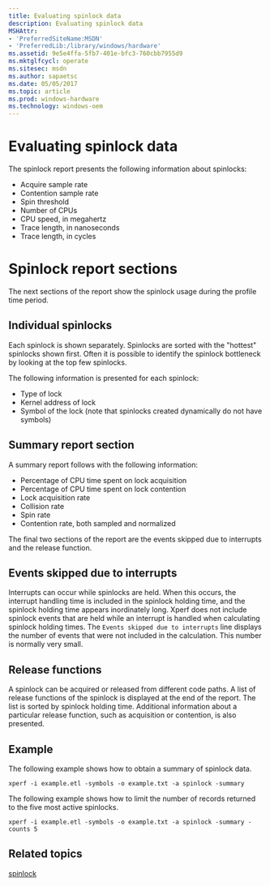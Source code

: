```yaml
---
title: Evaluating spinlock data
description: Evaluating spinlock data
MSHAttr:
- 'PreferredSiteName:MSDN'
- 'PreferredLib:/library/windows/hardware'
ms.assetid: 9e5e4ffa-5fb7-401e-bfc3-760cbb7955d9
ms.mktglfcycl: operate
ms.sitesec: msdn
ms.author: sapaetsc
ms.date: 05/05/2017
ms.topic: article
ms.prod: windows-hardware
ms.technology: windows-oem
---
```



# Evaluating spinlock data


The spinlock report presents the following information about spinlocks:

-   Acquire sample rate
-   Contention sample rate
-   Spin threshold
-   Number of CPUs
-   CPU speed, in megahertz
-   Trace length, in nanoseconds
-   Trace length, in cycles


# Spinlock report sections

The next sections of the report show the spinlock usage during the profile time period.


## Individual spinlocks

Each spinlock is shown separately. Spinlocks are sorted with the "hottest" spinlocks shown first. Often it is possible to identify the spinlock bottleneck by looking at the top few spinlocks.

The following information is presented for each spinlock:

-   Type of lock
-   Kernel address of lock
-   Symbol of the lock (note that spinlocks created dynamically do not have symbols)


## Summary report section

A summary report follows with the following information:

-   Percentage of CPU time spent on lock acquisition
-   Percentage of CPU time spent on lock contention
-   Lock acquisition rate
-   Collision rate
-   Spin rate
-   Contention rate, both sampled and normalized

The final two sections of the report are the events skipped due to interrupts and the release function.


## Events skipped due to interrupts

Interrupts can occur while spinlocks are held. When this occurs, the interrupt handling time is included in the spinlock holding time, and the spinlock holding time appears inordinately long. Xperf does not include spinlock events that are held while an interrupt is handled when calculating spinlock holding times. The `Events skipped due to interrupts` line displays the number of events that were not included in the calculation. This number is normally very small.


## Release functions

A spinlock can be acquired or released from different code paths. A list of release functions of the spinlock is displayed at the end of the report. The list is sorted by spinlock holding time. Additional information about a particular release function, such as acquisition or contention, is also presented.


## Example

The following example shows how to obtain a summary of spinlock data.

```
xperf -i example.etl -symbols -o example.txt -a spinlock -summary
```

The following example shows how to limit the number of records returned to the five most active spinlocks.

```
xperf -i example.etl -symbols -o example.txt -a spinlock -summary -counts 5
```


## Related topics

[spinlock](spinlock.md)

